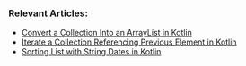 ### Relevant Articles: 
- [Convert a Collection Into an ArrayList in Kotlin](https://www.baeldung.com/kotlin/collection-arraylist-conversion)
- [Iterate a Collection Referencing Previous Element in Kotlin](https://www.baeldung.com/kotlin/collection-previous-element)
- [Sorting List with String Dates in Kotlin](https://www.baeldung.com/kotlin/sort-list-string-dates)
